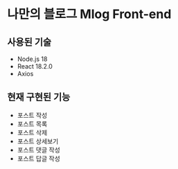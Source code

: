 # 나만의 블로그 Mlog Front-end

## 사용된 기술

- Node.js 18
- React 18.2.0
- Axios

## 현재 구현된 기능
- 포스트 작성
- 포스트 목록
- 포스트 삭제
- 포스트 상세보기
- 포스트 댓글 작성
- 포스트 답글 작성
